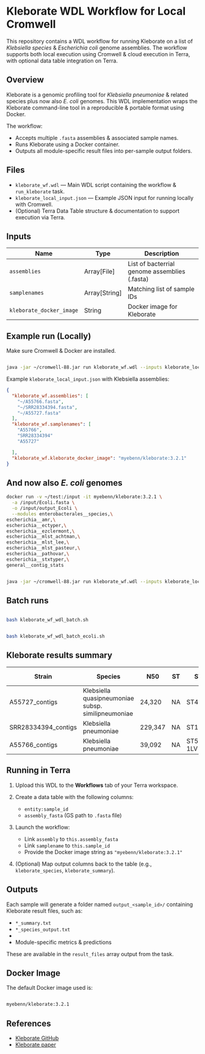# Kleborate WDL Workflow for Local Cromwell

This repository contains a WDL workflow for running Kleborate on a list of  *Klebsiella species*  & *Escherichia coli* genome assemblies. The workflow supports both local execution using Cromwell & cloud execution in Terra, with optional data table integration on Terra.

## Overview

Kleborate is a genomic profiling tool for *Klebsiella pneumoniae* & related species plus now also *E. coli* genomes. This WDL implementation wraps the Kleborate command-line tool in a reproducible & portable format using Docker.

The workflow:

- Accepts multiple `.fasta` assemblies & associated sample names.
- Runs Kleborate using a Docker container.
- Outputs all module-specific result files into per-sample output folders.

## Files

- `kleborate_wf.wdl` — Main WDL script containing the workflow & `run_kleborate` task.
- `kleborate_local_input.json` — Example JSON input for running locally with Cromwell.
- (Optional) Terra Data Table structure & documentation to support execution via Terra.

## Inputs

| Name                    | Type          | Description                                   |
|-------------------------|---------------|-----------------------------------------------|
| `assemblies`            | Array[File]   | List of bacterrial genome assemblies (.fasta) |
| `samplenames`           | Array[String] | Matching list of sample IDs                   |
| `kleborate_docker_image`| String        | Docker image for Kleborate                    |

## Example run (Locally)

Make sure Cromwell & Docker are installed.

```bash

java -jar ~/cromwell-88.jar run kleborate_wf.wdl --inputs kleborate_local_input.json

```

Example `kleborate_local_input.json` with Klebsiella assemblies:

```json
{
  "kleborate_wf.assemblies": [
    "~/A55766.fasta",
    "~/SRR28334394.fasta",
    "~/A55727.fasta"
  ],
  "kleborate_wf.samplenames": [
    "A55766",
    "SRR28334394"
    "A55727"

  ],
  "kleborate_wf.kleborate_docker_image": "myebenn/kleborate:3.2.1"
}
```
## And now also *E. coli* genomes

```bash
docker run -v ~/test:/input -it myebenn/kleborate:3.2.1 \
  -a /input/Ecoli.fasta \
  -o /input/output_Ecoli \
  --modules enterobacterales__species,\
escherichia__amr,\
escherichia__ectyper,\
escherichia__ezclermont,\
escherichia__mlst_achtman,\
escherichia__mlst_lee,\
escherichia__mlst_pasteur,\
escherichia__pathovar,\
escherichia__stxtyper,\
general__contig_stats

```

```bash

java -jar ~/cromwell-88.jar run kleborate_wf.wdl --inputs kleborate_local_input.json

```

## Batch runs


```bash

bash kleborate_wf_wdl_batch.sh

```

```bash

bash kleborate_wf_wdl_batch_ecoli.sh

```


## Kleborate results summary

| Strain               | Species                                                  | N50     | ST   | ST           | Resistance Classes | Resistance Genes | Resistance Score | Virulence Score |
|----------------------|----------------------------------------------------------|---------|------|--------------|--------------------|------------------|------------------|-----------------|
| A55727_contigs       | Klebsiella quasipneumoniae subsp. similipneumoniae      | 24,320  | NA   | ST489        | 4                  | 4                | 1                | 0               |
| SRR28334394_contigs  | Klebsiella pneumoniae                                    | 229,347 | NA   | ST1927       | 6                  | 10               | 1                | 1               |
| A55766_contigs       | Klebsiella pneumoniae                                    | 39,092  | NA   | ST567-1LV     | 9                  | 17               | 1                | 0               |



## Running in Terra

1. Upload this WDL to the **Workflows** tab of your Terra workspace.
2. Create a data table with the following columns:
    - `entity:sample_id`
    - `assembly_fasta` (GS path to `.fasta` file)
3. Launch the workflow:
    - Link `assembly` to `this.assembly_fasta`
    - Link `samplename` to `this.sample_id`
    - Provide the Docker image string as `"myebenn/kleborate:3.2.1"`
      
4. (Optional) Map output columns back to the table (e.g., `kleborate_species`, `kleborate_summary`).

## Outputs

Each sample will generate a folder named `output_<sample_id>/` containing Kleborate result files, such as:

- `*_summary.txt`
- `*_species_output.txt`
- 
- Module-specific metrics & predictions

These are available in the `result_files` array output from the task.

## Docker Image

The default Docker image used is:

```bash

myebenn/kleborate:3.2.1

```


## References

- [Kleborate GitHub](https://github.com/katholt/Kleborate)  
- [Kleborate paper](https://www.nature.com/articles/s41467-021-24448-3)



